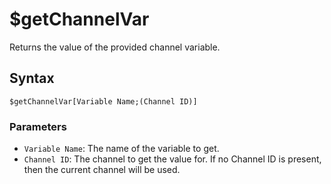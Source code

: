 # $getChannelVar
Returns the value of the provided channel variable.

## Syntax
```
$getChannelVar[Variable Name;(Channel ID)]
```

### Parameters
- `Variable Name`: The name of the variable to get.
- `Channel ID`: The channel to get the value for. If no Channel ID is present, then the current channel will be used.
